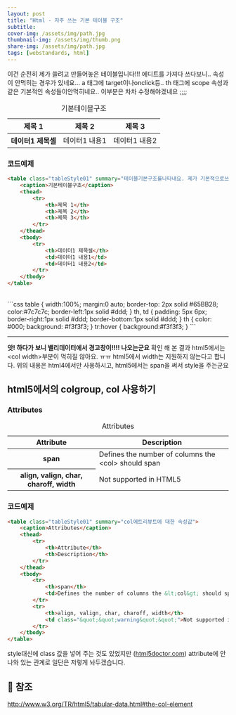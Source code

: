 ```yaml
---
layout: post
title: "Html - 자주 쓰는 기본 테이블 구조"
subtitle: 
cover-img: /assets/img/path.jpg
thumbnail-img: /assets/img/thumb.png
share-img: /assets/img/path.jpg
tags: [webstandards, html]
---
```

이건 순전히 제가 쓸려고 만들어놓은 테이블입니다!!! 에디트를 가져다 쓰다보니.. 속성이 안먹히는 경우가 있네요… a 태그에 target이나onclick등.. th 태그에 scope 속성과 같은 기본적인 속성들이안먹히네요.. 이부분은 차차 수정해야겠네요 ;;;;
<!--more-->

<table class="tableStyle01" summary="테이블기본구조를나타내요. 제가 기본적으로쓰는 스타일">
    <caption>기본테이블구조</caption>
    <thead>
    <tr>
        <th>제목 1</th>
        <th>제목 2</th>
        <th>제목 3</th>
    </tr>
    </thead>
    <tbody>
    <tr>
        <th>데이터1 제목셀</th>
        <td>데이터1 내용1</td>
        <td>데이터1 내용2</td>
    </tr>
    </tbody>
</table>

### 코드예제
```html
<table class="tableStyle01" summary="테이블기본구조를나타내요. 제가 기본적으로쓰는 스타일">
    <caption>기본테이블구조</caption>
    <thead>
        <tr>
            <th>제목 1</th>
            <th>제목 2</th>
            <th>제목 3</th>
        </tr>
    </thead>
    <tbody>
        <tr>
            <th>데이터1 제목셀</th>
            <td>데이터1 내용1</td>
            <td>데이터1 내용2</td>
        </tr>
    </tbody>
</table>
```
<br>
```css
table { width:100%; margin:0 auto; border-top: 2px solid #65BB28; color:#7c7c7c; border-left:1px solid #ddd; }
th, td { padding: 5px 6px; border-right:1px solid #ddd; border-bottom:1px solid #ddd; }
th { color: #000; background: #f3f3f3; }
tr:hover { background:#f3f3f3; }
```
<hr>

<strong>앗! 하다가 보니 밸리데이터에서 경고창이!!!! 나오는군요</strong>
확인 해 본 결과 html5에서는 &lt;col width&gt;부분이 먹히질 않아요. ㅠㅠ  html5에서 width는 지원하지 않는다고 합니다. 위의 내용은 html4에서만 사용하시고, html5에서는 span을 써서 style을 주는군요

## html5에서의 colgroup, col 사용하기
### Attributes
<table class="tableStyle01" summary="col에트리뷰트에 대한 속성값">
<caption>Attributes</caption>
<thead>
    <tr>
    <th>Attribute</th>
    <th>Description</th>
    </tr>
</thead>
<tbody>
    <tr>
    <th>span</th>
    <td>Defines the number of columns the &lt;col&gt; should span</td>
    </tr>
    <tr>
    <th>align, valign, char, charoff, width</th>
    <td class="&quot;&quot;warning&quot;&quot;">Not supported in HTML5</td>
    </tr>
</tbody>
</table>

### 코드예제
```html
<table class="tableStyle01" summary="col에트리뷰트에 대한 속성값">
    <caption>Attributes</caption>
    <thead>
        <tr>
            <th>Attribute</th>
            <th>Description</th>
        </tr>
    </thead>
    <tbody>
        <tr>
            <th>span</th>
            <td>Defines the number of columns the &lt;col&gt; should span</td>
        </tr>
        <tr>
            <th>align, valign, char, charoff, width</th>
            <td class="&quot;&quot;warning&quot;&quot;">Not supported in HTML5</td>
        </tr>
    </tbody>
</table>
```

style대신에 class 값을 넣어 주는 것도 있었지만 (<a href="http://html5doctor.com/element-index/#col">html5doctor.com</a>) attribute에 안나와 있는 관계로 일단은 저렇게 놔두겠습니다.

## 📌 참조
<a href="http://www.w3.org/TR/html5/tabular-data.html#the-col-element">http://www.w3.org/TR/html5/tabular-data.html#the-col-element</a>